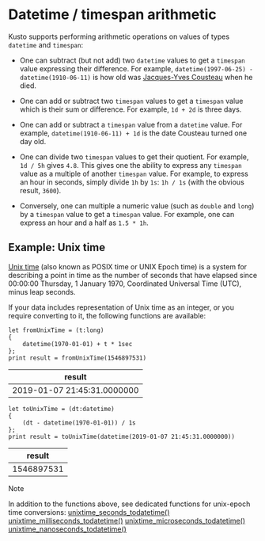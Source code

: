 # Datetime / timespan arithmetic

Kusto supports performing arithmetic operations on values of types `datetime`
and `timespan`:

* One can subtract (but not add) two `datetime` values to get a `timespan` value
  expressing their difference.
  For example, `datetime(1997-06-25) - datetime(1910-06-11)` is how old was
  [Jacques-Yves Cousteau](https://en.wikipedia.org/wiki/Jacques_Cousteau) when
  he died.

* One can add or subtract two `timespan` values to get a `timespan` value
  which is their sum or difference.
  For example, `1d + 2d` is three days.

* One can add or subtract a `timespan` value from a `datetime` value.
  For example, `datetime(1910-06-11) + 1d` is the date Cousteau turned one day old.

* One can divide two `timespan` values to get their quotient.
  For example, `1d / 5h` gives `4.8`.
  This gives one the ability to express any `timespan` value as a multiple of
  another `timespan` value. For example, to express an hour in seconds, simply
  divide `1h` by `1s`: `1h / 1s` (with the obvious result, `3600`).

* Conversely, one can multiple a numeric value (such as `double` and `long`)
  by a `timespan` value to get a `timespan` value.
  For example, one can express an hour and a half as `1.5 * 1h`.

## Example: Unix time

[Unix time](https://en.wikipedia.org/wiki/Unix_time) (also known as POSIX time or UNIX Epoch time)
is a system for describing a point in time as the number of seconds that have elapsed since
00:00:00 Thursday, 1 January 1970, Coordinated Universal Time (UTC), minus leap seconds.

If your data includes representation of Unix time as an integer, or you require converting to it,
the following functions are available:

<!--csl -->
```
let fromUnixTime = (t:long)
{ 
    datetime(1970-01-01) + t * 1sec 
};
print result = fromUnixTime(1546897531)
```

|result                     |
|---------------------------|
|2019-01-07 21:45:31.0000000|

<!--csl -->
```
let toUnixTime = (dt:datetime) 
{ 
    (dt - datetime(1970-01-01)) / 1s 
};
print result = toUnixTime(datetime(2019-01-07 21:45:31.0000000))
```

|result                     |
|---------------------------|
|1546897531                 |

> [!NOTE]
> In addition to the functions above, see dedicated functions for unix-epoch time conversions:
> [unixtime_seconds_todatetime()](unixtime-seconds-todatetimefunction.md)
> [unixtime_milliseconds_todatetime()](unixtime-milliseconds-todatetimefunction.md)
> [unixtime_microseconds_todatetime()](unixtime-microseconds-todatetimefunction.md)
> [unixtime_nanoseconds_todatetime()](unixtime-nanoseconds-todatetimefunction.md)

